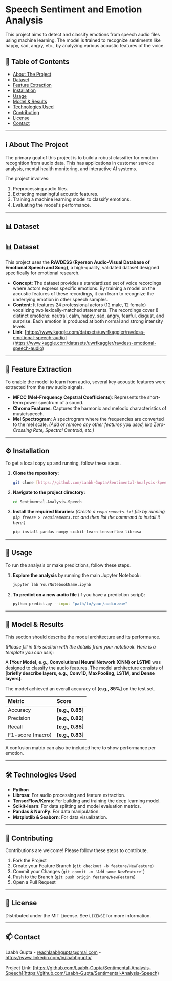 # Speech Sentiment and Emotion Analysis

This project aims to detect and classify emotions from speech audio files using machine learning. The model is trained to recognize sentiments like happy, sad, angry, etc., by analyzing various acoustic features of the voice.

## 📖 Table of Contents
* [About The Project](#about-the-project)
* [Dataset](#dataset)
* [Feature Extraction](#feature-extraction)
* [Installation](#installation)
* [Usage](#usage)
* [Model & Results](#model--results)
* [Technologies Used](#technologies-used)
* [Contributing](#contributing)
* [License](#license)
* [Contact](#contact)

---

## ℹ️ About The Project

The primary goal of this project is to build a robust classifier for emotion recognition from audio data. This has applications in customer service analysis, mental health monitoring, and interactive AI systems.

The project involves:
1.  Preprocessing audio files.
2.  Extracting meaningful acoustic features.
3.  Training a machine learning model to classify emotions.
4.  Evaluating the model's performance.

---

## 📊 Dataset

## 📊 Dataset

This project uses the **RAVDESS (Ryerson Audio-Visual Database of Emotional Speech and Song)**, a high-quality, validated dataset designed specifically for emotional research.

* **Concept**: The dataset provides a standardized set of voice recordings where actors express specific emotions. By training a model on the acoustic features of these recordings, it can learn to recognize the underlying emotion in other speech samples.
* **Content**: It features 24 professional actors (12 male, 12 female) vocalizing two lexically-matched statements. The recordings cover 8 distinct emotions: neutral, calm, happy, sad, angry, fearful, disgust, and surprise. Each emotion is produced at both normal and strong intensity levels.
* **Link**: [https://www.kaggle.com/datasets/uwrfkaggler/ravdess-emotional-speech-audio](https://www.kaggle.com/datasets/uwrfkaggler/ravdess-emotional-speech-audio)

---

## 🎵 Feature Extraction

To enable the model to learn from audio, several key acoustic features were extracted from the raw audio signals.

* **MFCC (Mel-Frequency Cepstral Coefficients)**: Represents the short-term power spectrum of a sound.
* **Chroma Features**: Captures the harmonic and melodic characteristics of music/speech.
* **Mel Spectrogram**: A spectrogram where the frequencies are converted to the mel scale.
*(Add or remove any other features you used, like Zero-Crossing Rate, Spectral Centroid, etc.)*

---

## ⚙️ Installation

To get a local copy up and running, follow these steps.

1.  **Clone the repository:**
    ```sh
    git clone [https://github.com/Laabh-Gupta/Sentimental-Analysis-Speech.git](https://github.com/Laabh-Gupta/Sentimental-Analysis-Speech.git)
    ```
2.  **Navigate to the project directory:**
    ```sh
    cd Sentimental-Analysis-Speech
    ```
3.  **Install the required libraries:**
    *(Create a `requirements.txt` file by running `pip freeze > requirements.txt` and then list the command to install it here.)*
    ```sh
    pip install pandas numpy scikit-learn tensorflow librosa
    ```

---

## 🚀 Usage

To run the analysis or make predictions, follow these steps.

1.  **Explore the analysis** by running the main Jupyter Notebook:
    ```sh
    jupyter lab YourNotebookName.ipynb
    ```
2.  **To predict on a new audio file** (if you have a prediction script):
    ```sh
    python predict.py --input "path/to/your/audio.wav"
    ```

---

## 🤖 Model & Results

This section should describe the model architecture and its performance.

*(Please fill in this section with the details from your notebook. Here is a template you can use):*

A **[Your Model, e.g., Convolutional Neural Network (CNN) or LSTM]** was designed to classify the audio features. The model architecture consists of **[briefly describe layers, e.g., Conv1D, MaxPooling, LSTM, and Dense layers]**.

The model achieved an overall accuracy of **[e.g., 85%]** on the test set.

| Metric         | Score      |
| :------------- | :--------- |
| Accuracy       | **[e.g., 0.85]** |
| Precision      | **[e.g., 0.82]** |
| Recall         | **[e.g., 0.85]** |
| F1-score (macro) | **[e.g., 0.83]** |

A confusion matrix can also be included here to show performance per emotion.

---

## 🛠️ Technologies Used

* **Python**
* **Librosa**: For audio processing and feature extraction.
* **TensorFlow/Keras**: For building and training the deep learning model.
* **Scikit-learn**: For data splitting and model evaluation metrics.
* **Pandas & NumPy**: For data manipulation.
* **Matplotlib & Seaborn**: For data visualization.

---

## 🤝 Contributing

Contributions are welcome! Please follow these steps to contribute.

1.  Fork the Project
2.  Create your Feature Branch (`git checkout -b feature/NewFeature`)
3.  Commit your Changes (`git commit -m 'Add some NewFeature'`)
4.  Push to the Branch (`git push origin feature/NewFeature`)
5.  Open a Pull Request

---

## 📄 License

Distributed under the MIT License. See `LICENSE` for more information.

---

## 📫 Contact

Laabh Gupta - reachlaabhgupta@gmai.com - https://www.linkedin.com/in/laabhgupta/

Project Link: [https://github.com/Laabh-Gupta/Sentimental-Analysis-Speech](https://github.com/Laabh-Gupta/Sentimental-Analysis-Speech)